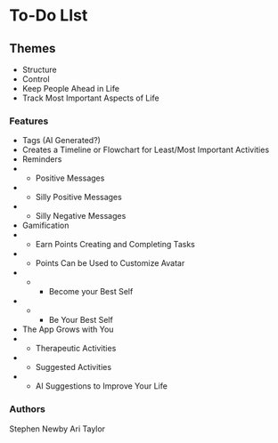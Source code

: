 # To-Do LIst

## Themes
* Structure
* Control
* Keep People Ahead in Life
* Track Most Important Aspects of Life

### Features
* Tags (AI Generated?)
* Creates a Timeline or Flowchart for Least/Most Important Activities
* Reminders
* * Positive Messages
* * Silly Positive Messages
* * Silly Negative Messages
* Gamification
* * Earn Points Creating and Completing Tasks
* * Points Can be Used to Customize Avatar
* * - Become your Best Self
* * - Be Your Best Self
* The App Grows with You
* * Therapeutic Activities
* * Suggested Activities
* * AI Suggestions to Improve Your Life

### Authors
Stephen Newby
Ari Taylor
